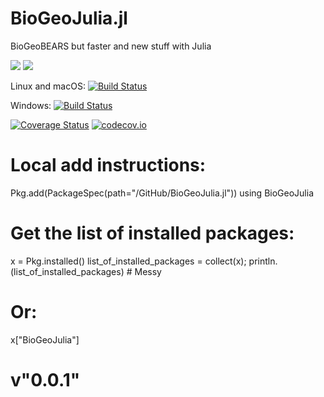 # BioGeoJulia.jl
BioGeoBEARS but faster and new stuff with Julia

[![](https://img.shields.io/badge/docs-stable-blue.svg)](https://JuliaLang.github.io/BioGeoJulia.jl/stable)
[![](https://img.shields.io/badge/docs-dev-blue.svg)](https://JuliaLang.github.io/BioGeoJulia.jl/dev)

Linux and macOS: [![Build Status](https://travis-ci.org/JuliaLang/BioGeoJulia.jl.svg?branch=master)](https://travis-ci.org/JuliaLang/BioGeoJulia.jl)

Windows: [![Build Status](https://ci.appveyor.com/api/projects/status/github/JuliaLang/BioGeoJulia.jl?branch=master&svg=true)](https://ci.appveyor.com/project/tkelman/example-jl/branch/master)

[![Coverage Status](https://coveralls.io/repos/JuliaLang/BioGeoJulia.jl/badge.svg?branch=master)](https://coveralls.io/r/JuliaLang/BioGeoJulia.jl?branch=master)
[![codecov.io](http://codecov.io/github/JuliaLang/BioGeoJulia.jl/coverage.svg?branch=master)](http://codecov.io/github/JuliaLang/BioGeoJulia.jl?branch=master)



# Local add instructions:
Pkg.add(PackageSpec(path="/GitHub/BioGeoJulia.jl"))
using BioGeoJulia

# Get the list of installed packages:
x = Pkg.installed()
list_of_installed_packages = collect(x);
println.(list_of_installed_packages)	# Messy

# Or:
x["BioGeoJulia"]
# v"0.0.1"

